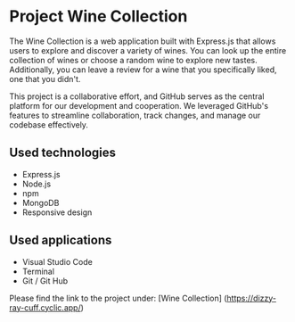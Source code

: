 # Project Wine Collection 

The Wine Collection is a web application built with Express.js that allows users to explore and discover a variety of wines. You can look up the entire collection of wines or choose a random wine to explore new tastes. Additionally, you can leave a review for a wine that you specifically liked, one that you didn't. 

This project is a collaborative effort, and GitHub serves as the central platform for our development and cooperation. We leveraged GitHub's features to streamline collaboration, track changes, and manage our codebase effectively.

## Used technologies

* Express.js
* Node.js
* npm
* MongoDB
* Responsive design

## Used applications

* Visual Studio Code
* Terminal
* Git / Git Hub

Please find the link to the project under: 
[Wine Collection] (https://dizzy-ray-cuff.cyclic.app/)